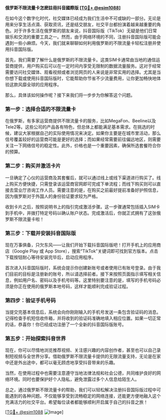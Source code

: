 **俄罗斯不限流量卡怎麽註冊抖音國際版 [[TG💪+ @esim1088](https://t.me/s/esim1088)]**

在如今这个数字化时代，社交媒体已经成为我们生活中不可或缺的一部分。无论是用来分享生活点滴、获取资讯，还是结交朋友，社交平台都扮演着越来越重要的角色。对于许多生活在俄罗斯的朋友来说，抖音国际版（TikTok）无疑是他们日常娱乐和交流的重要工具之一。然而，由于网络环境的不同，注册抖音国际版可能会遇到一些小麻烦。今天，我们就来聊聊如何利用俄罗斯的不限流量卡轻松注册并使用抖音国际版。

首先，我们需要了解什么是俄罗斯的不限流量卡。这类SIM卡通常由当地的通信运营商提供，用户购买后可以在一定时间内享受无限制的数据流量服务。这对于经常需要访问社交媒体、观看视频或者浏览网页的人来说是非常实用的选择。尤其是当你想下载或使用抖音国际版时，它能帮助你节省不少流量费用，让你更加畅快地体验这款风靡全球的应用程序。

那么，具体该如何操作呢？接下来我们将一步步为你解答这个问题。

### **第一步：选择合适的不限流量卡**
在俄罗斯，有多家运营商提供不限流量卡的服务，比如MegaFon、Beeline以及Tele2等。这些公司的产品各有特色，但总体上都能满足基本需求。在挑选的时候，建议大家根据自己的实际使用情况来决定。如果你主要是在城市里活动，那么信号覆盖较好的运营商可能是更好的选择；而如果经常需要前往偏远地区，则需要关注一下网络信号的稳定性。此外，价格也是一个重要因素，确保所选套餐符合你的预算。

### **第二步：购买并激活卡片**
一旦确定了心仪的运营商及其套餐后，就可以通过线上或线下渠道进行购买了。线上购买方便快捷，只需登录该运营商官网即可完成下单流程；而线下购买则可以直接去营业厅咨询工作人员。需要注意的是，在购买之前最好提前准备好护照信息，因为俄罗斯对于外国人的身份验证要求较为严格。

收到卡片之后，按照说明书上的指引完成激活步骤。这一步骤通常包括插入SIM卡到手机中，并拨打特定号码以确认账户状态。完成激活后，你就正式拥有了这张俄罗斯不限流量卡啦！

### **第三步：下载并安装抖音国际版**
现在万事俱备，只欠东风——让我们开始下载抖音国际版吧！打开手机上的应用商店（Google Play 或 App Store），搜索“TikTok”关键词即可找到官方版本。点击下载按钮耐心等待安装完毕后，启动应用程序。

首次进入抖音国际版时，系统会提示你创建新账号或者使用已有账号登录。由于我们目前的目标是注册新的账号，所以请选择前者。接下来按照页面指示填写相关信息，例如用户名、密码以及手机号码等。这里特别要注意的是，填写的手机号码必须是你正在使用的俄罗斯本地号码，这样才能顺利完成验证过程。

### **第四步：验证手机号码**
当提交完基本信息后，系统会向你刚刚输入的手机号发送一条包含验证码的消息。记得检查手机短信收件箱，并将收到的验证码准确地填入相应位置。如果一切正常的话，恭喜你！你已经成功注册了一个全新的抖音国际版账号。

### **第五步：开始探索抖音世界**
现在，你可以尽情地浏览推荐视频、关注感兴趣的内容创作者，甚至也可以自己录制短视频与全世界分享。借助俄罗斯不限流量卡提供的无限流量支持，无论是在家中还是外出途中，都可以毫无顾虑地享受抖音带来的乐趣。

当然，在使用过程中也需要注意遵守当地法律法规和社会公德，共同维护良好的网络环境。同时也要保护好个人隐私，避免泄露过多个人信息给陌生人。

总之，通过俄罗斯不限流量卡的帮助，我们可以轻松解决注册抖音国际版过程中可能遇到的各种问题。不仅能够享受到流畅稳定的网络连接，还能更方便地融入这个充满活力的社交平台。希望每位读者都能够顺利开启属于自己的抖音之旅！

[[TG💪+ @esim1088](https://t.me/s/esim1088) ![Image](https://i.postimg.cc/4NQfJmqS/Snipaste-2025-05-13-00-14-12.png)]